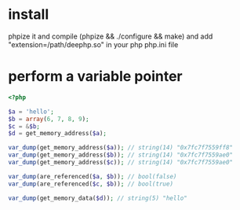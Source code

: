install
=======
phpize it and compile (phpize && ./configure && make) and add "extension=/path/deephp.so" in your php php.ini file

perform a variable pointer
==========================
```php
<?php

$a = 'hello';
$b = array(6, 7, 8, 9);
$c = &$b;
$d = get_memory_address($a);

var_dump(get_memory_address($a)); // string(14) "0x7fc7f7559ff8"
var_dump(get_memory_address($b)); // string(14) "0x7fc7f7559ae0"
var_dump(get_memory_address($c)); // string(14) "0x7fc7f7559ae0"

var_dump(are_referenced($a, $b)); // bool(false)
var_dump(are_referenced($c, $b)); // bool(true)

var_dump(get_memory_data($d)); // string(5) "hello"
```
